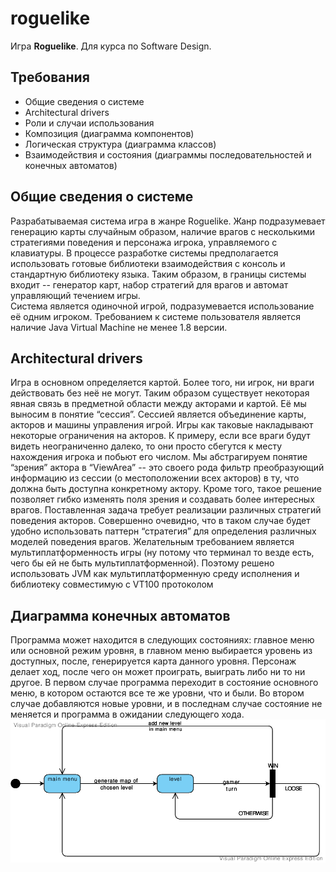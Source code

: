 # roguelike
Игра **Roguelike**. Для курса по Software Design.

## Требования
- Общие сведения о системе  
- Architectural drivers  
- Роли и случаи использования  
- Композиция (диаграмма компонентов)  
- Логическая структура (диаграмма классов)  
- Взаимодействия и состояния (диаграммы последовательностей и конечных автоматов)  


## Общие сведения о системе
Разрабатываемая система игра в жанре Roguelike. Жанр подразумевает генерацию карты случайным образом, наличие врагов с несколькими стратегиями поведения и персонажа игрока, управляемого с клавиатуры.
В процессе разработке системы предполагается использовать готовые библиотеки взаимодействия с консоль и стандартную библиотеку языка. Таким образом, в границы системы входит -- генератор карт, набор стратегий для врагов и автомат управляющий течением игры.  
Система является одиночной игрой, подразумевается использование её одним игроком. Требованием к системе пользователя является наличие Java Virtual Machine не менее 1.8 версии. 

## Architectural drivers
Игра в основном определяется картой. Более того, ни игрок, ни враги действовать без неё не могут. Таким образом существует некоторая явная связь в предметной области между акторами и картой. Её мы выносим в понятие “сессия”. Сессией является объединение карты, акторов и машины управления игрой.
Игры как таковые накладывают некоторые ограничения на акторов. К примеру, если все враги будут видеть неограниченно далеко, то они просто сбегутся к месту нахождения игрока и побьют его числом. Мы абстрагируем понятие “зрения” актора в “ViewArea” -- это своего рода фильтр преобразующий информацию из сессии (о местоположении всех акторов) в ту, что должна быть доступна конкретному актору. Кроме того, такое решение позволяет гибко изменять поля зрения и создавать более интересных врагов.
Поставленная задача требует реализации различных стратегий поведения акторов. Совершенно очевидно, что в таком случае будет удобно использовать паттерн “стратегия” для определения различных моделей поведения врагов.
Желательным требованием является мультиплатформенность игры (ну потому что терминал то везде есть, чего бы ей не быть мультиплатформенной). Поэтому решено использовать JVM как мультиплатформенную среду исполнения и библиотеку совместимую с VT100 протоколом

## Диаграмма конечных автоматов
Программа может находится в следующих состояниях: главное меню или основной режим уровня, в главном меню выбирается уровень из доступных, после, генерируется карта данного уровня. Персонаж делает ход, после чего он может проиграть, выиграть либо ни то ни другое. В первом случае программа переходит в состояние основного меню, в котором остаются все те же уровни, что и были. Во втором случае добавляются новые уровни, и в последнам случае состояние не меняется и программа в ожидании следующего хода.
[![states][MainStateDiogram]][MainStateDiogram_url]

[MainStateDiogram]: https://github.com/akhvorov/roguelike/blob/master/diograms/MainStateDiogram.png
[MainStateDiogram_url]: https://raw.githubusercontent.com/akhvorov/roguelike/master/diograms/MainStateDiogram.png

